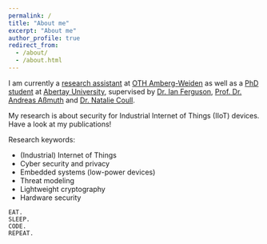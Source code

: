 ```yaml
---
permalink: /
title: "About me"
excerpt: "About me"
author_profile: true
redirect_from: 
  - /about/
  - /about.html
---
```


I am currently a [research assistant](https://www.oth-aw.de/informieren-und-entdecken/personen/liebl-simon/) at [OTH Amberg-Weiden](https://www.oth-aw.de) as well as a [PhD student](https://rke.abertay.ac.uk/en/persons/simon-liebl) at [Abertay University](https://www.abertay.ac.uk/research-overview/research-strategy-and-structure/division-of-cyber-security/), supervised by [Dr. Ian Ferguson](https://www.abertay.ac.uk/staff-search/dr-ian-ferguson), [Prof. Dr. Andreas Aßmuth](https://www.oth-aw.de/informieren-und-entdecken/personen/assmuth-andreas/) and [Dr. Natalie Coull](https://www.abertay.ac.uk/staff-search/dr-natalie-coull/).

My research is about security for Industrial Internet of Things (IIoT) devices. Have a look at my publications!

Research keywords:
* (Industrial) Internet of Things
* Cyber security and privacy
* Embedded systems (low-power devices)
* Threat modeling
* Lightweight cryptography
* Hardware security

```
EAT.
SLEEP.
CODE.
REPEAT.
```